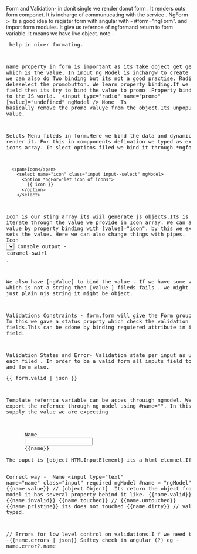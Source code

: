 Form and Validation-
 in donit single we render donut form . It renders outs form componet. It is incharge of communucating with the service .
 NgForm :-
 Its a good idea to register form with angular with -  #form="ngForm". and import form modules. It give us refernce of ngformand return to form variable .It means we have live object.
 note -<pre> help in nicer formating.

name property in form is important as its take object get generated which is the value.
In imput  ng Model is inchargw to create anew model. we can also do Two binding but its not a good practise.
Radio button - deleselect the promobutton. We learn property binding.If we add in value field then its try to bind the value to promo .Property binding eneters to the JS world. 
 <label>
          <input type="radio" name="promo" [value]="undefined" ngModel />
          <span>None</span>
        </label>
 Ts basically remove the promo valuye from the object.Its unpopulates the value.

Selcts Menu fileds in form.Here we bind the data and dynamically render it. For this in compponents defination we typed as explictily as icons array. In slect options filed we bind it through *ngfor

      <span>Icon</span>
        <select name="icon" class="input input--select" ngModel>
          <option *ngFor="let icon of icons">
            {{ icon }}
          </option>
        </select>
Icon is our sting array its wiil generate js objects.Its is now iterate through the value we provide in Icon array.
We can also set the value by property binding with [value]="icon". by this we explicitly sets the value. Here we can also change things with pipes.
 <span>Icon</span>
        <select name="icon" class="input input--select" ngModel>
          <option *ngFor="let icon of icons" [value]="icon | uppercase">
            {{ icon }}
          </option>
        </select>
        Console output -
        <option _ngcontent-pkk-c44="" value="CARAMEL-SWIRL" ng-reflect-value="CARAMEL-SWIRL"> caramel-swirl </option>.

We also have [ngValue] to bind the value . If we have some value which is not a string  then [value ] fileds fails . we might not have a just plain njs string it might be object.

Validations Constraints -
form.form will give the Form group proprty. In this we gave a status proprty which check the validation of input fields.This can be cdone by binding requiered attribute in imput field.

Validation States and Error-
Validation state per input as user filed each filed . In order to be a valid form all inputs field to be valid and form also.
      <pre>{{ form.valid | json }}</pre>

Template refernca variable can be acces throuigh ngmodel. We can export the refernce through ng model using #name="". In this we can supply the value we are expecting


  <label>
      <span>Name</span>
      <input type="text" name="name" class="input" required ngModel #name/>
      {{name}}
    </label>
The ouput is [object HTMLInputElement] its a html elemnet.If we type {{name.value .valid}} .Its give the error valid does not exist .

Correct way -
  <label>
      <span>Name</span>
      <input type="text" name="name" class="input" required ngModel #name = "ngModel"/>
      {{name.value}} // [object Object]
    </label>
Its return the object from Ng model it has several property behind it like.
{{name.valid}}
{{name.invalid}}
{{name.touched}} //
{{name.untouched}}
{{name.pristine}} its does not touched 
{{name.dirty}} // value is typed.

// Errors for low level control on validations.I f we need to test -{{name.errors | json}}
Saftey check in angular (?) eg - name.error?.name